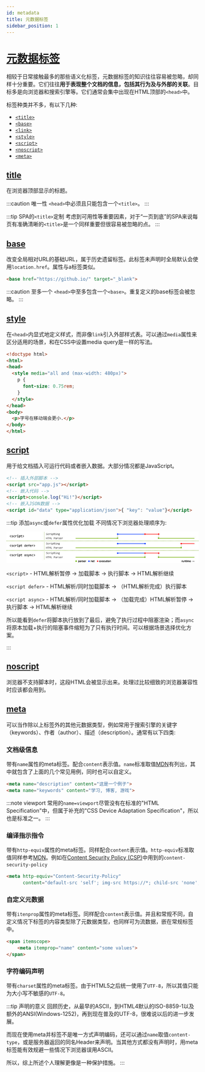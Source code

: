 ```yaml
---
id: metadata
title: 元数据标签
sidebar_position: 1
---
```


# [元数据标签](https://developer.mozilla.org/en-US/docs/Web/Guide/HTML/Content_categories#metadata_content)

相较于日常接触最多的那些语义化标签，元数据标签的知识往往容易被忽略，却同样十分重要。它们往往**用于表现整个文档的信息，包括其行为及与外部的关联**。目标多是向浏览器和搜索引擎等。它们通常会集中出现在HTML顶部的`<head>`中。

标签种类并不多，有以下几种:
- [`<title>`](#title)
- [`<base>`](#base)
- [`<link>`](/docs/frontend/html/link#link)
- [`<style>`](#style)
- [`<script>`](#script)
- [`<noscript>`](#noscript)
- [`<meta>`](#meta)

## [title](https://developer.mozilla.org/en-US/docs/Web/HTML/Element/title)
在浏览器顶部显示的标题。

:::caution 唯一性
`<head>`中必须且只能包含一个`<title>`。
:::

:::tip SPA的`<title>`定制
考虑到可用性等重要因素，对于“一页到底”的SPA来说每页有准确清晰的`<title>`是一个同样重要但很容易被忽略的点。
:::


## [base](https://developer.mozilla.org/en-US/docs/Web/HTML/Element/base)
改变全局相对URL的基础URL，属于历史遗留标签。此标签未声明时全局默认会使用`location.href`。属性与a标签类似。

```HTML title=示例
<base href="https://github.io/" target="_blank">
```

:::caution 至多一个
`<head>`中至多包含一个`<base>`。重复定义的base标签会被忽略。
:::

## [style](https://developer.mozilla.org/en-US/docs/Web/HTML/Element/style)

在`<head>`内显式地定义样式，而非像`link`引入外部样式表。可以通过`media`属性来区分适用的场景，和在CSS中设置media query是一样的写法。

```HTML title=示例
<!doctype html>
<html>
<head>
  <style media="all and (max-width: 480px)">
    p {
      font-size: 0.75rem;
    }
  </style>
</head>
<body>
  <p>字号在移动端会更小.</p>
</body>
</html>
```

## [script](https://developer.mozilla.org/en-US/docs/Web/HTML/Element/script)

用于给文档插入可运行代码或者嵌入数据。大部分情况都是JavaScript。

```HTML title=示例
<!-- 插入外部脚本 -->
<script src="app.js"></script>
<!-- 嵌入代码 -->
<script>console.log("Hi!")</script>
<!-- 嵌入JSON数据 -->
<script id="data" type="application/json">{ "key": "value"}</script>
```

:::tip 添加`async`或`defer`属性优化加载
不同情况下浏览器处理顺序为:

![async and defer](./script-async-defer.jpeg)

`<script>` - HTML解析暂停 -> 加载脚本 -> 执行脚本 -> HTML解析继续

`<script defer>` - HTML解析/同时加载脚本 -> （HTML解析完成）执行脚本

`<script async>` - HTML解析/同时加载脚本 -> （加载完成）HTML解析暂停 -> 执行脚本 -> HTML解析继续

所以能看到`defer`将脚本执行放到了最后，避免了执行过程中阻塞渲染；而`async`将原本加载+执行的阻塞事件缩短为了只有执行时间。可以根据场景选择优化方案。

:::

## [noscript](https://developer.mozilla.org/en-US/docs/Web/HTML/Element/noscript)

浏览器不支持脚本时，这段HTML会被显示出来。处理过比较细致的浏览器兼容性时应该都会用到。

## [meta](https://developer.mozilla.org/en-US/docs/Web/HTML/Element/meta)

可以当作除以上标签外的其他元数据类型，例如常用于搜索引擎的关键字（keywords）、作者（author）、描述（description）。通常有以下四类:

### 文档级信息 
带有`name`属性的meta标签。配合`content`表示值。`name`标准取值[MDN](https://developer.mozilla.org/en-US/docs/Web/HTML/Element/meta/name)有列出，其中就包含了上面的几个常见用例，同时也可以自定义。

```HTML title=示例
<meta name="description" content="这是一个例子">
<meta name="keywords" content="学习, 博客, 游戏">
```

:::note viewport
常用的`name=viewport`尽管没有在标准的"HTML Specification"中，但属于补充的"CSS Device Adaptation Specification"，所以也是标准之一。
:::

### 编译指示指令
带有`http-equiv`属性的meta标签。同样配合`content`表示值。`http-equiv`标准取值同样参考[MDN](https://developer.mozilla.org/en-US/docs/Web/HTML/Element/meta#attr-http-equiv)。例如在[Content Security Policy (CSP)](https://developer.mozilla.org/en-US/docs/Web/HTTP/CSP)中用到的`content-security-policy`

```HTML title=示例
<meta http-equiv="Content-Security-Policy"
      content="default-src 'self'; img-src https://*; child-src 'none';">
```

### 自定义元数据
带有`itenprop`属性的meta标签。同样配合`content`表示值。并且和常规不同，自定义情况下标签的内容类型除了元数据类型，也同样可为流数据，嵌在常规标签中。

```HTML title=示例
<span itemscope>
    <meta itemprop="name" content="some values">
</span>
```

### 字符编码声明
带有`charset`属性的meta标签。由于HTML5之后统一使用了`UTF-8`，所以其值只能为大小写不敏感的`UTF-8`。

:::tip 声明的意义
回顾历史，从最早的ASCII，到HTML4默认的ISO-8859-1以及额外的ANSI(Windows-1252)，再到现在普及的UTF-8，很难说以后的进一步发展。

而现在使用meta并标签不是唯一方式声明编码，还可以通过`name`取值`content-type`，或是服务器返回的同名Header来声明。当其他方式都没有声明时，用meta标签能有效规避一些情况下浏览器误用ASCII。

所以，综上所述个人理解更像是一种保护措施。
:::
